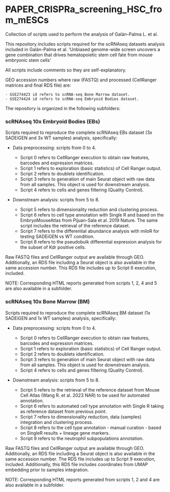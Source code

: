 # PAPER_CRISPRa_screening_HSC_from_mESCs
Collection of scripts used to perform the analysis of Galán-Palma L. et al. 

This repository includes scripts required for the scRNAseq datasets analysis included in Galán-Palma et al. 
'Unbiased genome-wide screen uncovers a gene combination that drives hematopoietic stem cell fate from mouse embryonic stem cells' 

All scripts include comments so they are self-explanatory.

GEO accession numbers where raw (FASTQ) and processed (CellRanger matrices and final RDS file) are:

    - GSE274423 id refers to scRNA-seq Bone Marrow dataset.
    - GSE274424 id refers to scRNA-seq Embryoid Bodies dataset.

The repository is organized in the following subfolders:

### scRNAseq 10x Embryoid Bodies (EBs)

Scripts required to reproduce the complete scRNAseq EBs dataset (3x SADEiGEN and 3x WT samples) analysis, specifically:

- Data preprocessing: scripts from 0 to 4.
    - Script 0 refers to CellRanger execution to obtain raw features, barcodes and expression matrices. 
    - Script 1 refers to exploration (basic statistics) of Cell Ranger output.
    - Script 2 refers to doublets identification.
    - Script 3 refers to generation of main Seurat object with raw data from all samples. This object is used for downstream analysis.
    - Script 4 refers to cells and genes filtering (Quality Control).

- Downstream analysis: scripts from 5 to 8.
    - Script 5 refers to dimensionality reduction and clustering process.
    - Script 6 refers to cell type annotation with Single R and based on the EmbryoMouseAtlas from Pijuan-Sala et al. 2019 Nature. The same script includes the retrieval of the reference dataset.
    - Script 7 refers to the differential abundance analysis with miloR for testing SADEiGEN vs WT condition.
    - Script 8 refers to the pseudobulk differential expression analysis for the subset of Kdr positive cells.

Raw FASTQ files and CellRanger output are available through GEO. Additionally, an RDS file including a Seurat object is also available in the same accession number. This RDS file includes up to Script 6 execution, included.

NOTE: Corresponding HTML reports generated from scripts 1, 2, 4 and 5 are also available in a subfolder.

### scRNAseq 10x Bone Marrow (BM)

Scripts required to reproduce the complete scRNAseq BM dataset (1x SADEiGEN and 1x WT samples) analysis, specifically:

- Data preprocessing: scripts from 0 to 4.

    - Script 0 refers to CellRanger execution to obtain raw features, barcodes and expression matrices.
    - Script 1 refers to exploration (basic statistics) of Cell Ranger output.
    - Script 2 refers to doublets identification.
    - Script 3 refers to generation of main Seurat object with raw data from all samples. This object is used for downstream analysis.
    - Script 4 refers to cells and genes filtering (Quality Control).

- Downstream analysis: scripts from 5 to 8.

    - Script 5 refers to the retrieval of the reference dataset from Mouse Cell Atlas (Wang R. et al. 2023 NAR) to be used for automated annotation.
    - Script 6 refers to automated cell type annotation with Single R taking as reference dataset from previous point.
    - Script 7 refers to dimensionality reduction, data (samples) integration and clustering process.
    - Script 8 refers to the cell type annotation - manual curation - based on SingleR results + lineage gene markers.
    - Script 9 refers to the neutrophil subpopulations annotation.

Raw FASTQ files and CellRanger output are available through GEO. Additionally, an RDS file including a Seurat object is also available in the same accession number. The RDS file includes up to Script 9 execution, included. Additionally, this RDS file includes coordinates from UMAP embedding prior to samples integration.

NOTE: Corresponding HTML reports generated from scripts 1, 2 and 4 are also available in a subfolder.
